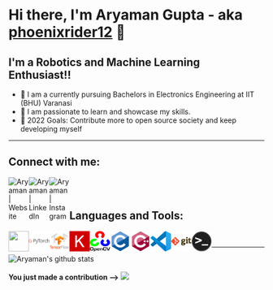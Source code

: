 <h1> Hi there, I'm Aryaman Gupta - aka <a href="https://www.linkedin.com/in/aryaman1210/">phoenixrider12<a> 👋 </h1>


## I'm a Robotics and Machine Learning Enthusiast!! 

- 🔭 I am a currently pursuing Bachelors in Electronics Engineering at IIT (BHU) Varanasi
- 🌱 I am passionate to learn and showcase my skills.
- 🥅 2022 Goals: Contribute more to open source society and keep developing myself
<!-- - ⚡ My Hobbies: I love to draw and design. -->

<hr>

<!-- <h3 align="left"> Connect with me: </h3> -->
## Connect with me:


[<img align="left"  alt="Aryaman | Website" width="40px" src="https://img.icons8.com/color/48/000000/gmail-new.png" />][Mail]
[<img align="left" alt="Aryaman | LinkedIn" width="40px" src="https://raw.githubusercontent.com/rahuldkjain/github-profile-readme-generator/master/src/images/icons/Social/linked-in-alt.svg" />][linkedin]
[<img align="left" alt="Aryaman | Instagram" width="40px" src="https://raw.githubusercontent.com/rahuldkjain/github-profile-readme-generator/master/src/images/icons/Social/instagram.svg" />][instagram]

 
[Mail]: aryaman.gupta.ece20@itbhu.ac.in/
[course]: https://www.iitbhu.ac.in/dept/ece
[instagram]:https://www.instagram.com/_aryaman_gupta_/
[linkedin]: https://www.linkedin.com/in/aryaman1210/

 
 <br>
 <br>
 
<!-- <h3 align="left"> Languages and Tools: </h3> -->
## Languages and Tools:

 
<img align="left" src="https://answers.ros.org/upfiles/14554624266871161.png" width="40" height="40" />
<img align="left" src="https://github.com/github/explore/blob/main/topics/pytorch/pytorch.png" width="40" height="40" />
<img align="left" src="https://github.com/github/explore/raw/main/topics/tensorflow/tensorflow.png" width="40" height="40" />
<img align="left" src="https://github.com/github/explore/blob/main/topics/keras/keras.png" width="40" height="40" />
<img align="left" src="https://github.com/github/explore/raw/main/topics/opencv/opencv.png" width="40" height="40" />
<img align="left"  src="https://raw.githubusercontent.com/devicons/devicon/master/icons/c/c-original.svg" alt="c" width="40" height="40"/>
<img align="left"  src="https://raw.githubusercontent.com/devicons/devicon/master/icons/cplusplus/cplusplus-original.svg" alt="cplusplus" width="40" height="40"/>
<img align="left" alt="Visual Studio Code" width="40" height="40" src="https://raw.githubusercontent.com/github/explore/80688e429a7d4ef2fca1e82350fe8e3517d3494d/topics/visual-studio-code/visual-studio-code.png" />
<img align="left" alt="Git" width="40" height="40" src="https://raw.githubusercontent.com/github/explore/80688e429a7d4ef2fca1e82350fe8e3517d3494d/topics/git/git.png" />
<img align="left" alt="Terminal" width="40" height="40" src="https://raw.githubusercontent.com/github/explore/80688e429a7d4ef2fca1e82350fe8e3517d3494d/topics/terminal/terminal.png" />



 <br>
 <hr>
 


![Aryaman's github stats](https://github-readme-stats.vercel.app/api?username=phoenixrider12&show_icons=true&theme=tokyonight&count_private=true&show_icons=true)
<br/>
<br/>
**You just made a contribution -->**
![](https://komarev.com/ghpvc/?username=phoenixrider12&color=red)